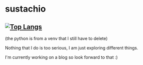 
# sustachio

[![Top Langs](https://github-readme-stats.vercel.app/api/top-langs/?username=sustachio&layout=compact&theme=tokyonight&hide=shaderlab,hlsl)](https://github.com/anuraghazra/github-readme-stats)
---
(the python is from a venv that I still have to delete)

Nothing that I do is too serious, I am just exploring different things.

I'm currently working on a blog so look forward to that :)
